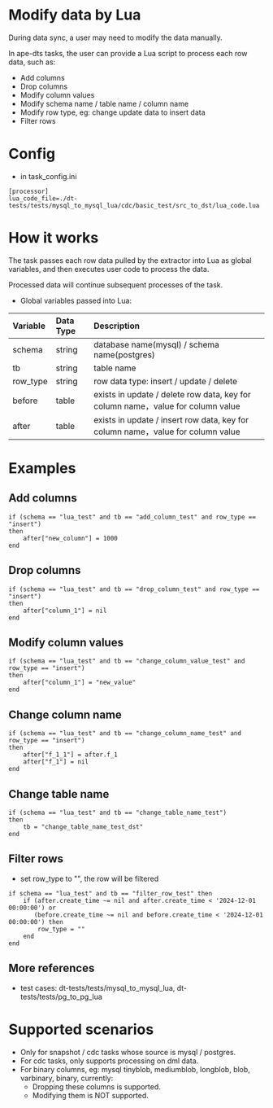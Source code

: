 # Modify data by Lua

During data sync, a user may need to modify the data manually.

In ape-dts tasks, the user can provide a Lua script to process each row data, such as:

- Add columns
- Drop columns
- Modify column values
- Modify schema name / table name / column name
- Modify row type, eg: change update data to insert data
- Filter rows

# Config
- in task_config.ini
```
[processor]
lua_code_file=./dt-tests/tests/mysql_to_mysql_lua/cdc/basic_test/src_to_dst/lua_code.lua
```

# How it works
The task passes each row data pulled by the extractor into Lua as global variables, and then executes user code to process the data.

Processed data will continue subsequent processes of the task.


- Global variables passed into Lua:

| Variable | Data Type | Description |
| :-------- | :-------- | :-------- |
| schema | string | database name(mysql) / schema name(postgres) |
| tb | string | table name |
| row_type | string | row data type: insert / update / delete |
| before | table | exists in update / delete row data, key for column name，value for column value |
| after | table | exists in  update / insert row data, key for column name，value for column value |

# Examples
## Add columns
```
if (schema == "lua_test" and tb == "add_column_test" and row_type == "insert")
then
    after["new_column"] = 1000
end
```

## Drop columns
```
if (schema == "lua_test" and tb == "drop_column_test" and row_type == "insert")
then
    after["column_1"] = nil
end
```

## Modify column values
```
if (schema == "lua_test" and tb == "change_column_value_test" and row_type == "insert")
then
    after["column_1"] = "new_value"
end
```

## Change column name
```
if (schema == "lua_test" and tb == "change_column_name_test" and row_type == "insert")
then
    after["f_1_1"] = after.f_1
    after["f_1"] = nil
end
```

## Change table name
```
if (schema == "lua_test" and tb == "change_table_name_test")
then
    tb = "change_table_name_test_dst"
end
```

## Filter rows
- set row_type to "", the row will be filtered
```
if schema == "lua_test" and tb == "filter_row_test" then
    if (after.create_time ~= nil and after.create_time < '2024-12-01 00:00:00') or
       (before.create_time ~= nil and before.create_time < '2024-12-01 00:00:00') then
        row_type = ""
    end
end
```

## More references
- test cases: dt-tests/tests/mysql_to_mysql_lua, dt-tests/tests/pg_to_pg_lua

# Supported scenarios
- Only for snapshot / cdc tasks whose source is mysql / postgres.
- For cdc tasks, only supports processing on dml data.
- For binary columns, eg: mysql tinyblob, mediumblob, longblob, blob, varbinary, binary, currently:
    - Dropping these columns is supported.
    - Modifying them is NOT supported.
